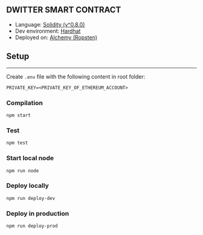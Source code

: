 ## DWITTER SMART CONTRACT

- Language: [Solidity (v^0.8.0)](https://docs.soliditylang.org/en/v0.8.13/)
- Dev environment: [Hardhat](https://hardhat.org/getting-started/)
- Deployed on: [Alchemy (Ropsten)](https://alchemy.com/)

## Setup

---

Create `.env` file with the following content in root folder:

```
PRIVATE_KEY=<PRIVATE_KEY_OF_ETHEREUM_ACCOUNT>
```

### Compilation

```shell
npm start
```

### Test

```shell
npm test
```

### Start local node

```shell
npm run node
```

### Deploy locally

```shell
npm run deploy-dev
```

### Deploy in production

```shell
npm run deploy-prod
```
